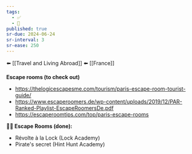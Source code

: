 ```yaml
---
tags:
  - ✅
  - 🧭
published: true
sr-due: 2024-06-24
sr-interval: 3
sr-ease: 250
---
```


⬅️ [[Travel and Living Abroad]]
⬅️ [[France]]

**Escape rooms (to check out)**
- https://thelogicescapesme.com/tourism/paris-escape-room-tourist-guide/
- https://www.escaperoomers.de/wp-content/uploads/2019/12/PAR-Ranked-Playlist-EscapeRoomersDe.pdf
- https://escaperoomtips.com/top/paris-escape-rooms

**🕵️‍♀️ Escape Rooms (done):**
- Révolte à la Lock (Lock Academy)
- Pirate's secret (Hint Hunt Academy)

